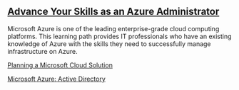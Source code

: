 ## [Advance Your Skills as an Azure Administrator](https://www.linkedin.com/learning/paths/advance-your-skills-as-an-azure-administrator)

Microsoft Azure is one of the leading enterprise-grade cloud computing platforms. This learning path provides IT professionals who have an existing knowledge of Azure with the skills they need to successfully manage infrastructure on Azure.

[Planning a Microsoft Cloud Solution](microsoft-azure/advance-your-skills-as-an-azure-administrator/planning-a-microsoft-cloud-solution.md)

[Microsoft Azure: Active Directory](microsoft-azure/advance-your-skills-as-an-azure-administrator/microsoft-azure-active-directory.md)